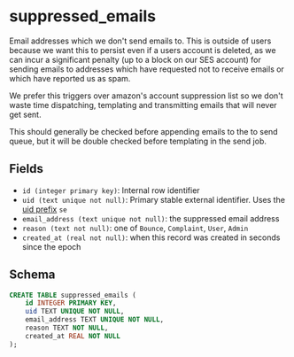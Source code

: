 # suppressed_emails

Email addresses which we don't send emails to. This is outside of users because
we want this to persist even if a users account is deleted, as we can incur a
significant penalty (up to a block on our SES account) for sending emails to
addresses which have requested not to receive emails or which have reported us
as spam.

We prefer this triggers over amazon's account suppression list so we don't waste
time dispatching, templating and transmitting emails that will never get sent.

This should generally be checked before appending emails to the to send queue,
but it will be double checked before templating in the send job.

## Fields

- `id (integer primary key)`: Internal row identifier
- `uid (text unique not null)`: Primary stable external identifier. Uses the
  [uid prefix](../uid_prefixes.md) `se`
- `email_address (text unique not null)`: the suppressed email address
- `reason (text not null)`: one of `Bounce`, `Complaint`, `User`, `Admin`
- `created_at (real not null)`: when this record was created in seconds since
  the epoch

## Schema

```sql
CREATE TABLE suppressed_emails (
    id INTEGER PRIMARY KEY,
    uid TEXT UNIQUE NOT NULL,
    email_address TEXT UNIQUE NOT NULL,
    reason TEXT NOT NULL,
    created_at REAL NOT NULL
);
```
